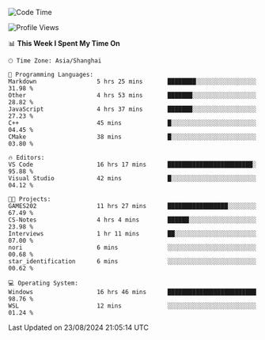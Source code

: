 <!--START_SECTION:waka-->
![Code Time](http://img.shields.io/badge/Code%20Time-1%2C922%20hrs%203%20mins-blue)

![Profile Views](http://img.shields.io/badge/Profile%20Views-5-blue)

📊 **This Week I Spent My Time On** 

```text
🕑︎ Time Zone: Asia/Shanghai

💬 Programming Languages: 
Markdown                 5 hrs 25 mins       ████████░░░░░░░░░░░░░░░░░   31.98 % 
Other                    4 hrs 53 mins       ███████░░░░░░░░░░░░░░░░░░   28.82 % 
JavaScript               4 hrs 37 mins       ███████░░░░░░░░░░░░░░░░░░   27.23 % 
C++                      45 mins             █░░░░░░░░░░░░░░░░░░░░░░░░   04.45 % 
CMake                    38 mins             █░░░░░░░░░░░░░░░░░░░░░░░░   03.80 % 

🔥 Editors: 
VS Code                  16 hrs 17 mins      ████████████████████████░   95.88 % 
Visual Studio            42 mins             █░░░░░░░░░░░░░░░░░░░░░░░░   04.12 % 

🐱‍💻 Projects: 
GAMES202                 11 hrs 27 mins      █████████████████░░░░░░░░   67.49 % 
CS-Notes                 4 hrs 4 mins        ██████░░░░░░░░░░░░░░░░░░░   23.98 % 
Interviews               1 hr 11 mins        ██░░░░░░░░░░░░░░░░░░░░░░░   07.00 % 
nori                     6 mins              ░░░░░░░░░░░░░░░░░░░░░░░░░   00.68 % 
star_identification      6 mins              ░░░░░░░░░░░░░░░░░░░░░░░░░   00.62 % 

💻 Operating System: 
Windows                  16 hrs 46 mins      █████████████████████████   98.76 % 
WSL                      12 mins             ░░░░░░░░░░░░░░░░░░░░░░░░░   01.24 % 
```


 Last Updated on 23/08/2024 21:05:14 UTC
<!--END_SECTION:waka-->